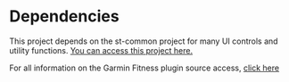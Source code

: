 # Dependencies #
This project depends on the st-common project for many UI controls and utility functions.  [You can access this project here.](http://code.google.com/p/st-common)

For all information on the Garmin Fitness plugin source access, [click here](http://code.google.com/p/garminworkouts/source/checkout)